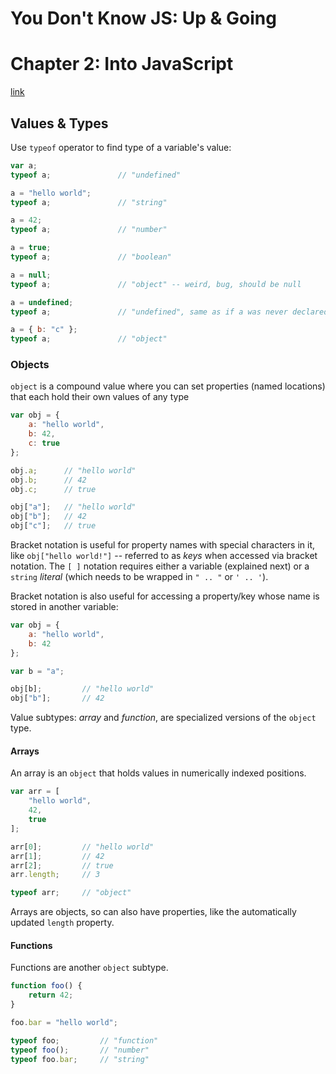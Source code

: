 # You Don't Know JS: Up & Going
# Chapter 2: Into JavaScript
[link](https://github.com/getify/You-Dont-Know-JS/blob/master/up%20%26%20going/ch2.md)

## Values & Types

Use `typeof` operator to find type of a variable's value:

```js
var a;
typeof a;				// "undefined"

a = "hello world";
typeof a;				// "string"

a = 42;
typeof a;				// "number"

a = true;
typeof a;				// "boolean"

a = null;
typeof a;				// "object" -- weird, bug, should be null

a = undefined;
typeof a;				// "undefined", same as if a was never declared

a = { b: "c" };
typeof a;				// "object"
```

### Objects

`object` is a compound value where you can set properties (named locations) that each hold their own values of any type

```js
var obj = {
	a: "hello world",
	b: 42,
	c: true
};

obj.a;		// "hello world"
obj.b;		// 42
obj.c;		// true

obj["a"];	// "hello world"
obj["b"];	// 42
obj["c"];	// true
```

Bracket notation is useful for property names with special characters in it, like `obj["hello world!"]` -- referred to as *keys* when accessed via bracket notation. The `[ ]` notation requires either a variable (explained next) or a `string` *literal* (which needs to be wrapped in `" .. "` or `' .. '`).

Bracket notation is also useful for accessing a property/key whose name is stored in another variable:

```js
var obj = {
	a: "hello world",
	b: 42
};

var b = "a";

obj[b];			// "hello world"
obj["b"];		// 42
```

Value subtypes: *array* and *function*, are specialized versions of the `object` type.

#### Arrays

An array is an `object` that holds values in numerically indexed positions.

```js
var arr = [
	"hello world",
	42,
	true
];

arr[0];			// "hello world"
arr[1];			// 42
arr[2];			// true
arr.length;		// 3

typeof arr;		// "object"
```

Arrays are objects, so can also have properties, like the automatically updated `length` property.

#### Functions

Functions are another `object` subtype.

```js
function foo() {
	return 42;
}

foo.bar = "hello world";

typeof foo;			// "function"
typeof foo();		// "number"
typeof foo.bar;		// "string"
```

